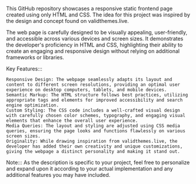 This GitHub repository showcases a responsive static frontend page created using only HTML and CSS. The idea for this project was inspired by the design and concept found on validthemes.live.

The web page is carefully designed to be visually appealing, user-friendly, and accessible across various devices and screen sizes. It demonstrates the developer's proficiency in HTML and CSS, highlighting their ability to create an engaging and responsive design without relying on additional frameworks or libraries.

Key Features:::

    Responsive Design: The webpage seamlessly adapts its layout and content to different screen resolutions, providing an optimal user experience on desktop computers, tablets, and mobile devices.
    Semantic Markup: The HTML structure follows best practices, utilizing appropriate tags and elements for improved accessibility and search engine optimization.
    Custom Styling: The CSS code includes a well-crafted visual design with carefully chosen color schemes, typography, and engaging visual elements that enhance the overall user experience.
    Media Queries: The layout and styling are adjusted using CSS media queries, ensuring the page looks and functions flawlessly on various screen sizes.
    Originality: While drawing inspiration from validthemes.live, the developer has added their own creativity and unique customizations, giving the webpage a distinct personality and making it stand out.
    
Note::: As the description is specific to your project, feel free to personalize and expand upon it according to your actual implementation and any additional features you may have included.

